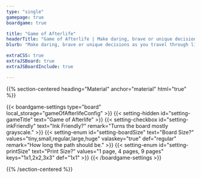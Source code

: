 ```yaml
---
type: "single"
gamepage: true
boardgame: true

title: "Game of Afterlife"
headerTitle: "Game of Afterlife | Make daring, brave or unique decisions as you travel through life---and maybe even beyond that."
blurb: "Make daring, brave or unique decisions as you travel through life---and maybe even beyond that. A free One Paper Game inspired by games like Candyland and Game of Life."

extraCSS: true
extraJSBoard: true
extraJSBoardInclude: true

---
```


{{% section-centered heading="Material" anchor="material" html="true" %}}

{{< boardgame-settings type="board" local_storage="gameOfAfterlifeConfig" >}}
	{{< setting-hidden id="setting-gameTitle" text="Game of Afterlife" >}}
  {{< setting-checkbox id="setting-inkFriendly" text="Ink Friendly?" remark="Turns the board mostly grayscale." >}}
  {{< setting-enum id="setting-boardSize" text="Board Size?" values="tiny,small,regular,large,huge" valaskey="true" def="regular" remark="How long the path should be." >}}
  {{< setting-enum id="setting-printSize" text="Print Size?" values="1 page, 4 pages, 9 pages" keys="1x1,2x2,3x3" def="1x1" >}}
{{< /boardgame-settings >}}

{{% /section-centered %}}